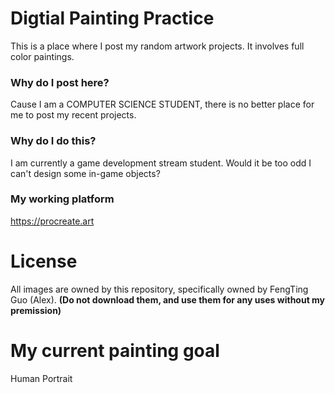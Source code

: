 # Digtial Painting Practice
This is a place where I post my random artwork projects. It involves full color paintings.

### Why do I post here?
Cause I am a COMPUTER SCIENCE STUDENT, there is no better place for me to post my recent projects.

### Why do I do this?
I am currently a game development stream student. Would it be too odd I can't design some in-game objects?

### My working platform
https://procreate.art

# License 
All images are owned by this repository, specifically owned by FengTing Guo (Alex).
**(Do not download them, and use them for any uses without my premission)**


# My current painting goal
Human Portrait



